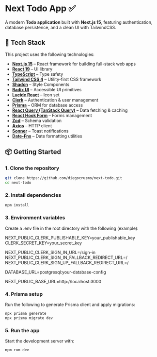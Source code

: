 # Next Todo App ✅

A modern **Todo application** built with **Next.js 15**, featuring authentication, database persistence, and a clean UI with TailwindCSS.

## 🚀 Tech Stack

This project uses the following technologies:

- **[Next.js 15](https://nextjs.org/)** – React framework for building full-stack web apps
- **[React 19](https://react.dev/)** – UI library
- **[TypeScript](https://www.typescriptlang.org/)** – Type safety
- **[Tailwind CSS 4](https://tailwindcss.com/)** – Utility-first CSS framework
- **[Shadcn](https://ui.shadcn.com/)** – Style Components
- **[Radix UI](https://www.radix-ui.com/)** – Accessible UI primitives
- **[Lucide React](https://lucide.dev/)** – Icon set
- **[Clerk](https://clerk.com/)** – Authentication & user management
- **[Prisma](https://www.prisma.io/)** – ORM for database access
- **[React Query (TanStack Query)](https://tanstack.com/query/latest)** – Data fetching & caching
- **[React Hook Form](https://react-hook-form.com/)** – Forms management
- **[Zod](https://zod.dev/)** – Schema validation
- **[Axios](https://axios-http.com/)** – HTTP client
- **[Sonner](https://sonner.emilkowal.ski/)** – Toast notifications
- **[Date-Fns](https://date-fns.org/)** – Date formatting utilities

## 📦 Getting Started

### 1. Clone the repository

```bash
git clone https://github.com/diegocruzmo/next-todo.git
cd next-todo
```

### 2. Install dependencies

```bash
npm install
```

### 3. Environment variables

Create a .env file in the root directory with the following (example):

NEXT_PUBLIC_CLERK_PUBLISHABLE_KEY=your_publishable_key
CLERK_SECRET_KEY=your_secret_key

NEXT_PUBLIC_CLERK_SIGN_IN_URL=/sign-in
NEXT_PUBLIC_CLERK_SIGN_IN_FALLBACK_REDIRECT_URL=/
NEXT_PUBLIC_CLERK_SIGN_UP_FALLBACK_REDIRECT_URL=/

DATABASE_URL=postgresql:your-database-config

NEXT_PUBLIC_BASE_URL=http://localhost:3000

### 4. Prisma setup

Run the following to generate Prisma client and apply migrations:

```bash
npx prisma generate
npx prisma migrate dev
```

### 5. Run the app

Start the development server with:

```bash
npm run dev
```

